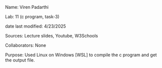 Name: Viren Padarthi

Lab: 11 (c program, task-3)

date last modified: 4/23/2025

Sources: Lecture slides, Youtube, W3Schools

Collaborators: None
  
Purpose: Used Linux on Windows [WSL] to compile the c program and get the output file. 
